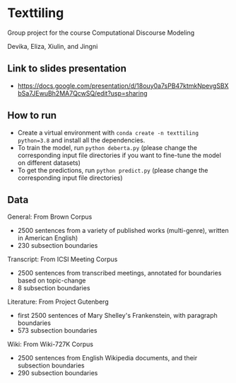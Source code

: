 # Texttiling
Group project for the course Computational Discourse Modeling

Devika, Eliza, Xiulin, and Jingni

## Link to slides presentation 
- https://docs.google.com/presentation/d/18ouy0a7sPB47ktmkNpevgSBXbSa7JEwuBh2MA7QcwSQ/edit?usp=sharing
  

## How to run 
- Create a virtual environment with ```conda create -n texttiling python=3.8``` and install all the dependencies.
- To train the model, run ```python deberta.py``` (please change the corresponding input file directories if you want to fine-tune the model on different datasets)
- To get the predictions, run ```python predict.py``` (please change the corresponding input file directories)


## Data
General: From Brown Corpus

- 2500 sentences from a variety of published works (multi-genre), written in American English)
- 230 subsection boundaries 


Transcript: From ICSI Meeting Corpus 

- 2500 sentences from transcribed meetings, annotated for boundaries based on topic-change
- 8 subsection boundaries 

Literature:  From Project Gutenberg 

- first 2500 sentences of Mary Shelley's Frankenstein, with paragraph boundaries
- 573 subsection boundaries 

Wiki: From Wiki-727K Corpus 

- 2500 sentences from English Wikipedia documents, and their subsection boundaries
- 290 subsection boundaries 
